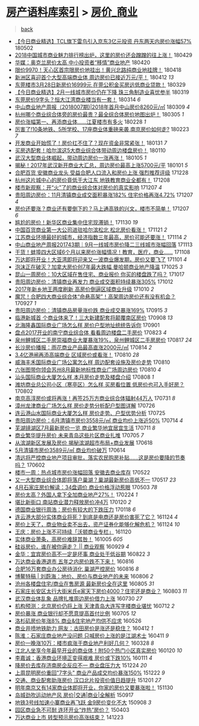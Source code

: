 [房产语料库索引](../../README.md)  > [房价_商业](房价_商业.md)
====
> [back](../README.md)

- [【今日商业精选】TCL旗下雷鸟引入京东3亿元投资 丹东两天内房价涨幅57%](http://jkwz.applinzi.com/ittc/7098587894400943121.html#%E3%80%90%E4%BB%8A%E6%97%A5%E5%95%86%E4%B8%9A%E7%B2%BE%E9%80%89%E3%80%91TCL%E6%97%97%E4%B8%8B%E9%9B%B7%E9%B8%9F%E5%BC%95%E5%85%A5%E4%BA%AC%E4%B8%9C3%E4%BA%BF%E5%85%83%E6%8A%95%E8%B5%84+%E4%B8%B9%E4%B8%9C%E4%B8%A4%E5%A4%A9%E5%86%85%E6%88%BF%E4%BB%B7%E6%B6%A8%E5%B9%8557%25) 180502  
- [2018中国城市商业魅力排行榜出炉，这里的房价还会蹭蹭的往上涨！](http://jkwz.applinzi.com/ittc/7097371943122764806.html#2018%E4%B8%AD%E5%9B%BD%E5%9F%8E%E5%B8%82%E5%95%86%E4%B8%9A%E9%AD%85%E5%8A%9B%E6%8E%92%E8%A1%8C%E6%A6%9C%E5%87%BA%E7%82%89%EF%BC%8C%E8%BF%99%E9%87%8C%E7%9A%84%E6%88%BF%E4%BB%B7%E8%BF%98%E4%BC%9A%E8%B9%AD%E8%B9%AD%E7%9A%84%E5%BE%80%E4%B8%8A%E6%B6%A8%EF%BC%81) 180429  
- [华媒：奥克兰房价太高 中小投资者“移情”商业地产](http://jkwz.applinzi.com/ittc/7094021528364778507.html#%E5%8D%8E%E5%AA%92%EF%BC%9A%E5%A5%A5%E5%85%8B%E5%85%B0%E6%88%BF%E4%BB%B7%E5%A4%AA%E9%AB%98+%E4%B8%AD%E5%B0%8F%E6%8A%95%E8%B5%84%E8%80%85%E2%80%9C%E7%A7%BB%E6%83%85%E2%80%9D%E5%95%86%E4%B8%9A%E5%9C%B0%E4%BA%A7) 180420  
- [限价9970！天心区首宗限房价地挂出！黄兴北路纯商业地挂牌！](http://jkwz.applinzi.com/ittc/7093277257646998535.html#%E9%99%90%E4%BB%B79970%EF%BC%81%E5%A4%A9%E5%BF%83%E5%8C%BA%E9%A6%96%E5%AE%97%E9%99%90%E6%88%BF%E4%BB%B7%E5%9C%B0%E6%8C%82%E5%87%BA%EF%BC%81%E9%BB%84%E5%85%B4%E5%8C%97%E8%B7%AF%E7%BA%AF%E5%95%86%E4%B8%9A%E5%9C%B0%E6%8C%82%E7%89%8C%EF%BC%81) 180418  
- [新洲区喜迎首个大型高端商业体 周边房价已接近万元/平！](http://jkwz.applinzi.com/ittc/7091054623005869073.html#%E6%96%B0%E6%B4%B2%E5%8C%BA%E5%96%9C%E8%BF%8E%E9%A6%96%E4%B8%AA%E5%A4%A7%E5%9E%8B%E9%AB%98%E7%AB%AF%E5%95%86%E4%B8%9A%E4%BD%93+%E5%91%A8%E8%BE%B9%E6%88%BF%E4%BB%B7%E5%B7%B2%E6%8E%A5%E8%BF%91%E4%B8%87%E5%85%83%2F%E5%B9%B3%EF%BC%81) 180412 *13* 
- [东莞楼市3月28日新房价16999元 在莞公积金买房远低商业贷款！](http://jkwz.applinzi.com/ittc/7085842960568812554.html#%E4%B8%9C%E8%8E%9E%E6%A5%BC%E5%B8%823%E6%9C%8828%E6%97%A5%E6%96%B0%E6%88%BF%E4%BB%B716999%E5%85%83+%E5%9C%A8%E8%8E%9E%E5%85%AC%E7%A7%AF%E9%87%91%E4%B9%B0%E6%88%BF%E8%BF%9C%E4%BD%8E%E5%95%86%E4%B8%9A%E8%B4%B7%E6%AC%BE%EF%BC%81) 180329  
- [【今日商业精选】2月一线城市房价仍在下降 珠三角制造业喜忧参半](http://jkwz.applinzi.com/ittc/7082257301857895440.html#%E3%80%90%E4%BB%8A%E6%97%A5%E5%95%86%E4%B8%9A%E7%B2%BE%E9%80%89%E3%80%912%E6%9C%88%E4%B8%80%E7%BA%BF%E5%9F%8E%E5%B8%82%E6%88%BF%E4%BB%B7%E4%BB%8D%E5%9C%A8%E4%B8%8B%E9%99%8D+%E7%8F%A0%E4%B8%89%E8%A7%92%E5%88%B6%E9%80%A0%E4%B8%9A%E5%96%9C%E5%BF%A7%E5%8F%82%E5%8D%8A) 180319  
- [东莞房价9字头？恒大江湾商业楼当有一套！](http://jkwz.applinzi.com/ittc/7080374721856406535.html#%E4%B8%9C%E8%8E%9E%E6%88%BF%E4%BB%B79%E5%AD%97%E5%A4%B4%EF%BC%9F%E6%81%92%E5%A4%A7%E6%B1%9F%E6%B9%BE%E5%95%86%E4%B8%9A%E6%A5%BC%E5%BD%93%E6%9C%89%E4%B8%80%E5%A5%97%EF%BC%81) 180314 *6* 
- [中山商业地产周报（2018007期)|2018年首月中山房价8260元/㎡](http://jkwz.applinzi.com/ittc/7078487902332126224.html#%E4%B8%AD%E5%B1%B1%E5%95%86%E4%B8%9A%E5%9C%B0%E4%BA%A7%E5%91%A8%E6%8A%A5%EF%BC%882018007%E6%9C%9F%29%7C2018%E5%B9%B4%E9%A6%96%E6%9C%88%E4%B8%AD%E5%B1%B1%E6%88%BF%E4%BB%B78260%E5%85%83%2F%E3%8E%A1) 180309 *4* 
- [杭州哪个商业综合体旁的房价最贵？最全综合体房价地图出炉！](http://jkwz.applinzi.com/ittc/7076909840918381578.html#%E6%9D%AD%E5%B7%9E%E5%93%AA%E4%B8%AA%E5%95%86%E4%B8%9A%E7%BB%BC%E5%90%88%E4%BD%93%E6%97%81%E7%9A%84%E6%88%BF%E4%BB%B7%E6%9C%80%E8%B4%B5%EF%BC%9F%E6%9C%80%E5%85%A8%E7%BB%BC%E5%90%88%E4%BD%93%E6%88%BF%E4%BB%B7%E5%9C%B0%E5%9B%BE%E5%87%BA%E7%82%89%EF%BC%81) 180305 *1* 
- [房价涨幅第一、再添商业体……江夏楼市有多火](http://jkwz.applinzi.com/ittc/7075143597110592529.html#%E6%88%BF%E4%BB%B7%E6%B6%A8%E5%B9%85%E7%AC%AC%E4%B8%80%E3%80%81%E5%86%8D%E6%B7%BB%E5%95%86%E4%B8%9A%E4%BD%93%E2%80%A6%E2%80%A6%E6%B1%9F%E5%A4%8F%E6%A5%BC%E5%B8%82%E6%9C%89%E5%A4%9A%E7%81%AB) 180228 *1* 
- [厉害了!10条地铁、5所学校、17座商业体重磅来袭,南京房价如何走?](http://jkwz.applinzi.com/ittc/7073209117433136134.html#%E5%8E%89%E5%AE%B3%E4%BA%86%2110%E6%9D%A1%E5%9C%B0%E9%93%81%E3%80%815%E6%89%80%E5%AD%A6%E6%A0%A1%E3%80%8117%E5%BA%A7%E5%95%86%E4%B8%9A%E4%BD%93%E9%87%8D%E7%A3%85%E6%9D%A5%E8%A2%AD%2C%E5%8D%97%E4%BA%AC%E6%88%BF%E4%BB%B7%E5%A6%82%E4%BD%95%E8%B5%B0%3F) 180223 *7* 
- [开发商业开始慌了！房价扛不住了？现在资金非常紧张！](http://jkwz.applinzi.com/ittc/7064718227169346576.html#%E5%BC%80%E5%8F%91%E5%95%86%E4%B8%9A%E5%BC%80%E5%A7%8B%E6%85%8C%E4%BA%86%EF%BC%81%E6%88%BF%E4%BB%B7%E6%89%9B%E4%B8%8D%E4%BD%8F%E4%BA%86%EF%BC%9F%E7%8E%B0%E5%9C%A8%E8%B5%84%E9%87%91%E9%9D%9E%E5%B8%B8%E7%B4%A7%E5%BC%A0%EF%BC%81) 180131 *7* 
- [买房选配套！哈尔滨这5大商业综合体带动周边楼盘房价！](http://jkwz.applinzi.com/ittc/7056864256081789959.html#%E4%B9%B0%E6%88%BF%E9%80%89%E9%85%8D%E5%A5%97%EF%BC%81%E5%93%88%E5%B0%94%E6%BB%A8%E8%BF%995%E5%A4%A7%E5%95%86%E4%B8%9A%E7%BB%BC%E5%90%88%E4%BD%93%E5%B8%A6%E5%8A%A8%E5%91%A8%E8%BE%B9%E6%A5%BC%E7%9B%98%E6%88%BF%E4%BB%B7%EF%BC%81) 180110  
- [武汉大型商业体崛起，带动周边房价一涨再涨！](http://jkwz.applinzi.com/ittc/7055108468782924810.html#%E6%AD%A6%E6%B1%89%E5%A4%A7%E5%9E%8B%E5%95%86%E4%B8%9A%E4%BD%93%E5%B4%9B%E8%B5%B7%EF%BC%8C%E5%B8%A6%E5%8A%A8%E5%91%A8%E8%BE%B9%E6%88%BF%E4%BB%B7%E4%B8%80%E6%B6%A8%E5%86%8D%E6%B6%A8%EF%BC%81) 180105 *1* 
- [揭秘！2017年武汉新开商业大汇总，周边房价最高上涨5700元/平](http://jkwz.applinzi.com/ittc/7053570187691820049.html#%E6%8F%AD%E7%A7%98%EF%BC%812017%E5%B9%B4%E6%AD%A6%E6%B1%89%E6%96%B0%E5%BC%80%E5%95%86%E4%B8%9A%E5%A4%A7%E6%B1%87%E6%80%BB%EF%BC%8C%E5%91%A8%E8%BE%B9%E6%88%BF%E4%BB%B7%E6%9C%80%E9%AB%98%E4%B8%8A%E6%B6%A85700%E5%85%83%2F%E5%B9%B3) 180101 *5* 
- [合肥百货 安徽商业龙头 受益合肥人口流入和房价上涨 强烈推荐评级](http://jkwz.applinzi.com/ittc/7052165133336314897.html#%E5%90%88%E8%82%A5%E7%99%BE%E8%B4%A7+%E5%AE%89%E5%BE%BD%E5%95%86%E4%B8%9A%E9%BE%99%E5%A4%B4+%E5%8F%97%E7%9B%8A%E5%90%88%E8%82%A5%E4%BA%BA%E5%8F%A3%E6%B5%81%E5%85%A5%E5%92%8C%E6%88%BF%E4%BB%B7%E4%B8%8A%E6%B6%A8+%E5%BC%BA%E7%83%88%E6%8E%A8%E8%8D%90%E8%AF%84%E7%BA%A7) 171228  
- [杭州这片城中心的房价竟低于大江东 地铁教育商业全都有！](http://jkwz.applinzi.com/ittc/7044739100773450769.html#%E6%9D%AD%E5%B7%9E%E8%BF%99%E7%89%87%E5%9F%8E%E4%B8%AD%E5%BF%83%E7%9A%84%E6%88%BF%E4%BB%B7%E7%AB%9F%E4%BD%8E%E4%BA%8E%E5%A4%A7%E6%B1%9F%E4%B8%9C+%E5%9C%B0%E9%93%81%E6%95%99%E8%82%B2%E5%95%86%E4%B8%9A%E5%85%A8%E9%83%BD%E6%9C%89%EF%BC%81) 171208  
- [楼市新观察：开“火”了的商业综合体对房价的真实影响](http://jkwz.applinzi.com/ittc/7044382915402662928.html#%E6%A5%BC%E5%B8%82%E6%96%B0%E8%A7%82%E5%AF%9F%EF%BC%9A%E5%BC%80%E2%80%9C%E7%81%AB%E2%80%9D%E4%BA%86%E7%9A%84%E5%95%86%E4%B8%9A%E7%BB%BC%E5%90%88%E4%BD%93%E5%AF%B9%E6%88%BF%E4%BB%B7%E7%9A%84%E7%9C%9F%E5%AE%9E%E5%BD%B1%E5%93%8D) 171207 *4* 
- [贵阳周边房价：11月清镇商业成交面积暴涨182% 住宅价格再涨4.72%](http://jkwz.applinzi.com/ittc/7044366101201290257.html#%E8%B4%B5%E9%98%B3%E5%91%A8%E8%BE%B9%E6%88%BF%E4%BB%B7%EF%BC%9A11%E6%9C%88%E6%B8%85%E9%95%87%E5%95%86%E4%B8%9A%E6%88%90%E4%BA%A4%E9%9D%A2%E7%A7%AF%E6%9A%B4%E6%B6%A8182%25+%E4%BD%8F%E5%AE%85%E4%BB%B7%E6%A0%BC%E5%86%8D%E6%B6%A84.72%25) 171207 *4* 
- [房价还要涨？商业还有要倒下的？马上通高铁的兴文，楼市不简单！](http://jkwz.applinzi.com/ittc/7044354387806258193.html#%E6%88%BF%E4%BB%B7%E8%BF%98%E8%A6%81%E6%B6%A8%EF%BC%9F%E5%95%86%E4%B8%9A%E8%BF%98%E6%9C%89%E8%A6%81%E5%80%92%E4%B8%8B%E7%9A%84%EF%BC%9F%E9%A9%AC%E4%B8%8A%E9%80%9A%E9%AB%98%E9%93%81%E7%9A%84%E5%85%B4%E6%96%87%EF%BC%8C%E6%A5%BC%E5%B8%82%E4%B8%8D%E7%AE%80%E5%8D%95%EF%BC%81) 171207 *6* 
- [尴尬的房价！新华区商业集中住宅现滞销！](http://jkwz.applinzi.com/ittc/7041779358283334672.html#%E5%B0%B4%E5%B0%AC%E7%9A%84%E6%88%BF%E4%BB%B7%EF%BC%81%E6%96%B0%E5%8D%8E%E5%8C%BA%E5%95%86%E4%B8%9A%E9%9B%86%E4%B8%AD%E4%BD%8F%E5%AE%85%E7%8E%B0%E6%BB%9E%E9%94%80%EF%BC%81) 171130 *19* 
- [中国百货商业第一大公司进驻哈尔滨松北 松北房价看涨！](http://jkwz.applinzi.com/ittc/7038309418033218576.html#%E4%B8%AD%E5%9B%BD%E7%99%BE%E8%B4%A7%E5%95%86%E4%B8%9A%E7%AC%AC%E4%B8%80%E5%A4%A7%E5%85%AC%E5%8F%B8%E8%BF%9B%E9%A9%BB%E5%93%88%E5%B0%94%E6%BB%A8%E6%9D%BE%E5%8C%97+%E6%9D%BE%E5%8C%97%E6%88%BF%E4%BB%B7%E7%9C%8B%E6%B6%A8%EF%BC%81) 171121 *2* 
- [江苏商业环境最好的城市，经济指数三年最高，房价可能还要涨！](http://jkwz.applinzi.com/ittc/7035792748672713745.html#%E6%B1%9F%E8%8B%8F%E5%95%86%E4%B8%9A%E7%8E%AF%E5%A2%83%E6%9C%80%E5%A5%BD%E7%9A%84%E5%9F%8E%E5%B8%82%EF%BC%8C%E7%BB%8F%E6%B5%8E%E6%8C%87%E6%95%B0%E4%B8%89%E5%B9%B4%E6%9C%80%E9%AB%98%EF%BC%8C%E6%88%BF%E4%BB%B7%E5%8F%AF%E8%83%BD%E8%BF%98%E8%A6%81%E6%B6%A8%EF%BC%81) 171114 *2* 
- [中山商业地产周报201743期｜9月一线城市房价降二三线城市涨幅回落](http://jkwz.applinzi.com/ittc/7035434705137173520.html#%E4%B8%AD%E5%B1%B1%E5%95%86%E4%B8%9A%E5%9C%B0%E4%BA%A7%E5%91%A8%E6%8A%A5201743%E6%9C%9F%EF%BD%9C9%E6%9C%88%E4%B8%80%E7%BA%BF%E5%9F%8E%E5%B8%82%E6%88%BF%E4%BB%B7%E9%99%8D%E4%BA%8C%E4%B8%89%E7%BA%BF%E5%9F%8E%E5%B8%82%E6%B6%A8%E5%B9%85%E5%9B%9E%E8%90%BD) 171113  
- [干货！蚌埠四大区域6个月以来房价涨幅情况！教育，医疗，商业……](http://jkwz.applinzi.com/ittc/7033492898266498064.html#%E5%B9%B2%E8%B4%A7%EF%BC%81%E8%9A%8C%E5%9F%A0%E5%9B%9B%E5%A4%A7%E5%8C%BA%E5%9F%9F6%E4%B8%AA%E6%9C%88%E4%BB%A5%E6%9D%A5%E6%88%BF%E4%BB%B7%E6%B6%A8%E5%B9%85%E6%83%85%E5%86%B5%EF%BC%81%E6%95%99%E8%82%B2%EF%BC%8C%E5%8C%BB%E7%96%97%EF%BC%8C%E5%95%86%E4%B8%9A%E2%80%A6%E2%80%A6) 171108  
- [万达即将开业！大亚湾即将迎来又一波商业爆发期，房价又要飞了](http://jkwz.applinzi.com/ittc/7031077742571947025.html#%E4%B8%87%E8%BE%BE%E5%8D%B3%E5%B0%86%E5%BC%80%E4%B8%9A%EF%BC%81%E5%A4%A7%E4%BA%9A%E6%B9%BE%E5%8D%B3%E5%B0%86%E8%BF%8E%E6%9D%A5%E5%8F%88%E4%B8%80%E6%B3%A2%E5%95%86%E4%B8%9A%E7%88%86%E5%8F%91%E6%9C%9F%EF%BC%8C%E6%88%BF%E4%BB%B7%E5%8F%88%E8%A6%81%E9%A3%9E%E4%BA%86) 171101 *4* 
- [泡沫正在破灭？加拿大房价创7年最大跌幅 曼哈顿商业地产降温](http://jkwz.applinzi.com/ittc/7028351663507768336.html#%E6%B3%A1%E6%B2%AB%E6%AD%A3%E5%9C%A8%E7%A0%B4%E7%81%AD%EF%BC%9F%E5%8A%A0%E6%8B%BF%E5%A4%A7%E6%88%BF%E4%BB%B7%E5%88%9B7%E5%B9%B4%E6%9C%80%E5%A4%A7%E8%B7%8C%E5%B9%85+%E6%9B%BC%E5%93%88%E9%A1%BF%E5%95%86%E4%B8%9A%E5%9C%B0%E4%BA%A7%E9%99%8D%E6%B8%A9) 171025 *3* 
- [昆山一周房价：10大区域在售住宅、商业报价 你买的楼盘跌了吗？](http://jkwz.applinzi.com/ittc/7025353194333537297.html#%E6%98%86%E5%B1%B1%E4%B8%80%E5%91%A8%E6%88%BF%E4%BB%B7%EF%BC%9A10%E5%A4%A7%E5%8C%BA%E5%9F%9F%E5%9C%A8%E5%94%AE%E4%BD%8F%E5%AE%85%E3%80%81%E5%95%86%E4%B8%9A%E6%8A%A5%E4%BB%B7+%E4%BD%A0%E4%B9%B0%E7%9A%84%E6%A5%BC%E7%9B%98%E8%B7%8C%E4%BA%86%E5%90%97%EF%BC%9F) 171017  
- [贵阳周边房价：清镇商业再发力 商业成交面积持续暴涨305%](http://jkwz.applinzi.com/ittc/7023590643069355025.html#%E8%B4%B5%E9%98%B3%E5%91%A8%E8%BE%B9%E6%88%BF%E4%BB%B7%EF%BC%9A%E6%B8%85%E9%95%87%E5%95%86%E4%B8%9A%E5%86%8D%E5%8F%91%E5%8A%9B+%E5%95%86%E4%B8%9A%E6%88%90%E4%BA%A4%E9%9D%A2%E7%A7%AF%E6%8C%81%E7%BB%AD%E6%9A%B4%E6%B6%A8305%25) 171012  
- [2017年新乡地王两度刷新 高房价倒逼区域商业升级](http://jkwz.applinzi.com/ittc/7022814175733220369.html#2017%E5%B9%B4%E6%96%B0%E4%B9%A1%E5%9C%B0%E7%8E%8B%E4%B8%A4%E5%BA%A6%E5%88%B7%E6%96%B0+%E9%AB%98%E6%88%BF%E4%BB%B7%E5%80%92%E9%80%BC%E5%8C%BA%E5%9F%9F%E5%95%86%E4%B8%9A%E5%8D%87%E7%BA%A7) 171010 *2* 
- [魔咒！合肥四大商业综合体“命悬高架”！高架周边房价还有没有机会？](http://jkwz.applinzi.com/ittc/7017930069803271185.html#%E9%AD%94%E5%92%92%EF%BC%81%E5%90%88%E8%82%A5%E5%9B%9B%E5%A4%A7%E5%95%86%E4%B8%9A%E7%BB%BC%E5%90%88%E4%BD%93%E2%80%9C%E5%91%BD%E6%82%AC%E9%AB%98%E6%9E%B6%E2%80%9D%EF%BC%81%E9%AB%98%E6%9E%B6%E5%91%A8%E8%BE%B9%E6%88%BF%E4%BB%B7%E8%BF%98%E6%9C%89%E6%B2%A1%E6%9C%89%E6%9C%BA%E4%BC%9A%EF%BC%9F) 170927 *1* 
- [贵阳周边房价：清镇商品房量涨价跌 商业成交暴涨169%](http://jkwz.applinzi.com/ittc/7013581913711969297.html#%E8%B4%B5%E9%98%B3%E5%91%A8%E8%BE%B9%E6%88%BF%E4%BB%B7%EF%BC%9A%E6%B8%85%E9%95%87%E5%95%86%E5%93%81%E6%88%BF%E9%87%8F%E6%B6%A8%E4%BB%B7%E8%B7%8C+%E5%95%86%E4%B8%9A%E6%88%90%E4%BA%A4%E6%9A%B4%E6%B6%A8169%25) 170915 *3* 
- [临港新城首 个商业体来了！三大新建配套将颠覆南区房价](http://jkwz.applinzi.com/ittc/7010966172508619792.html#%E4%B8%B4%E6%B8%AF%E6%96%B0%E5%9F%8E%E9%A6%96+%E4%B8%AA%E5%95%86%E4%B8%9A%E4%BD%93%E6%9D%A5%E4%BA%86%EF%BC%81%E4%B8%89%E5%A4%A7%E6%96%B0%E5%BB%BA%E9%85%8D%E5%A5%97%E5%B0%86%E9%A2%A0%E8%A6%86%E5%8D%97%E5%8C%BA%E6%88%BF%E4%BB%B7) 170908 *13* 
- [北海隆鑫国际商业广场怎么样 房价户型地址统统告诉你](http://jkwz.applinzi.com/ittc/7008261901937804304.html#%E5%8C%97%E6%B5%B7%E9%9A%86%E9%91%AB%E5%9B%BD%E9%99%85%E5%95%86%E4%B8%9A%E5%B9%BF%E5%9C%BA%E6%80%8E%E4%B9%88%E6%A0%B7+%E6%88%BF%E4%BB%B7%E6%88%B7%E5%9E%8B%E5%9C%B0%E5%9D%80%E7%BB%9F%E7%BB%9F%E5%91%8A%E8%AF%89%E4%BD%A0) 170901  
- [盘点2017开业的南宁商业综合体 看看周边楼盘二手房价](http://jkwz.applinzi.com/ittc/7005038913331397648.html#%E7%9B%98%E7%82%B92017%E5%BC%80%E4%B8%9A%E7%9A%84%E5%8D%97%E5%AE%81%E5%95%86%E4%B8%9A%E7%BB%BC%E5%90%88%E4%BD%93+%E7%9C%8B%E7%9C%8B%E5%91%A8%E8%BE%B9%E6%A5%BC%E7%9B%98%E4%BA%8C%E6%89%8B%E6%88%BF%E4%BB%B7) 170823 *4* 
- [泉州鲤城区二手房崇福商业大厦暴涨19%，泉州鲤城区二手房房价](http://jkwz.applinzi.com/ittc/7002392147784107024.html#%E6%B3%89%E5%B7%9E%E9%B2%A4%E5%9F%8E%E5%8C%BA%E4%BA%8C%E6%89%8B%E6%88%BF%E5%B4%87%E7%A6%8F%E5%95%86%E4%B8%9A%E5%A4%A7%E5%8E%A6%E6%9A%B4%E6%B6%A819%25%EF%BC%8C%E6%B3%89%E5%B7%9E%E9%B2%A4%E5%9F%8E%E5%8C%BA%E4%BA%8C%E6%89%8B%E6%88%BF%E6%88%BF%E4%BB%B7) 170817 *24* 
- [长沙房价播报：雨花商业产品最高直涨2000元/㎡](http://jkwz.applinzi.com/ittc/7001703896484152337.html#%E9%95%BF%E6%B2%99%E6%88%BF%E4%BB%B7%E6%92%AD%E6%8A%A5%EF%BC%9A%E9%9B%A8%E8%8A%B1%E5%95%86%E4%B8%9A%E4%BA%A7%E5%93%81%E6%9C%80%E9%AB%98%E7%9B%B4%E6%B6%A82000%E5%85%83%2F%E3%8E%A1) 170814 *2* 
- [3.4亿港闸再添高端商业 区域房价或看涨！](http://jkwz.applinzi.com/ittc/7000213345230390289.html#3.4%E4%BA%BF%E6%B8%AF%E9%97%B8%E5%86%8D%E6%B7%BB%E9%AB%98%E7%AB%AF%E5%95%86%E4%B8%9A+%E5%8C%BA%E5%9F%9F%E6%88%BF%E4%BB%B7%E6%88%96%E7%9C%8B%E6%B6%A8%EF%BC%81) 170810 *28* 
- [威海丰禾国际商业广场公寓怎么样 周边配套设施及房价走势](http://jkwz.applinzi.com/ittc/7000104795745289233.html#%E5%A8%81%E6%B5%B7%E4%B8%B0%E7%A6%BE%E5%9B%BD%E9%99%85%E5%95%86%E4%B8%9A%E5%B9%BF%E5%9C%BA%E5%85%AC%E5%AF%93%E6%80%8E%E4%B9%88%E6%A0%B7+%E5%91%A8%E8%BE%B9%E9%85%8D%E5%A5%97%E8%AE%BE%E6%96%BD%E5%8F%8A%E6%88%BF%E4%BB%B7%E8%B5%B0%E5%8A%BF) 170810  
- [六张图带你领会苏州8月最新地标性商业广场周边房价](http://jkwz.applinzi.com/ittc/7000065016064377872.html#%E5%85%AD%E5%BC%A0%E5%9B%BE%E5%B8%A6%E4%BD%A0%E9%A2%86%E4%BC%9A%E8%8B%8F%E5%B7%9E8%E6%9C%88%E6%9C%80%E6%96%B0%E5%9C%B0%E6%A0%87%E6%80%A7%E5%95%86%E4%B8%9A%E5%B9%BF%E5%9C%BA%E5%91%A8%E8%BE%B9%E6%88%BF%E4%BB%B7) 170810 *4* 
- [汕头国际商业大厦怎么样 本月房价走势及楼盘介绍](http://jkwz.applinzi.com/ittc/6999359557565154320.html#%E6%B1%95%E5%A4%B4%E5%9B%BD%E9%99%85%E5%95%86%E4%B8%9A%E5%A4%A7%E5%8E%A6%E6%80%8E%E4%B9%88%E6%A0%B7+%E6%9C%AC%E6%9C%88%E6%88%BF%E4%BB%B7%E8%B5%B0%E5%8A%BF%E5%8F%8A%E6%A5%BC%E7%9B%98%E4%BB%8B%E7%BB%8D) 170808 *1* 
- [潍坊商业总公司小区（寒亭区）怎么样 买房看位置 低房价也可入手好房？](http://jkwz.applinzi.com/ittc/6997130748694627345.html#%E6%BD%8D%E5%9D%8A%E5%95%86%E4%B8%9A%E6%80%BB%E5%85%AC%E5%8F%B8%E5%B0%8F%E5%8C%BA%EF%BC%88%E5%AF%92%E4%BA%AD%E5%8C%BA%EF%BC%89%E6%80%8E%E4%B9%88%E6%A0%B7+%E4%B9%B0%E6%88%BF%E7%9C%8B%E4%BD%8D%E7%BD%AE+%E4%BD%8E%E6%88%BF%E4%BB%B7%E4%B9%9F%E5%8F%AF%E5%85%A5%E6%89%8B%E5%A5%BD%E6%88%BF%EF%BC%9F) 170802  
- [南京高淳房价或将再涨！再签25万方商业综合体辐射44万人](http://jkwz.applinzi.com/ittc/6996473697656112144.html#%E5%8D%97%E4%BA%AC%E9%AB%98%E6%B7%B3%E6%88%BF%E4%BB%B7%E6%88%96%E5%B0%86%E5%86%8D%E6%B6%A8%EF%BC%81%E5%86%8D%E7%AD%BE25%E4%B8%87%E6%96%B9%E5%95%86%E4%B8%9A%E7%BB%BC%E5%90%88%E4%BD%93%E8%BE%90%E5%B0%8444%E4%B8%87%E4%BA%BA) 170731 *8* 
- [漳州龙津商业广场怎么样 房价走势分析配户型图详解](http://jkwz.applinzi.com/ittc/6994560255772853264.html#%E6%BC%B3%E5%B7%9E%E9%BE%99%E6%B4%A5%E5%95%86%E4%B8%9A%E5%B9%BF%E5%9C%BA%E6%80%8E%E4%B9%88%E6%A0%B7+%E6%88%BF%E4%BB%B7%E8%B5%B0%E5%8A%BF%E5%88%86%E6%9E%90%E9%85%8D%E6%88%B7%E5%9E%8B%E5%9B%BE%E8%AF%A6%E8%A7%A3) 170726  
- [连云港山水国际商业大厦怎么样 房价走势、户型优势分析](http://jkwz.applinzi.com/ittc/6994177752650220560.html#%E8%BF%9E%E4%BA%91%E6%B8%AF%E5%B1%B1%E6%B0%B4%E5%9B%BD%E9%99%85%E5%95%86%E4%B8%9A%E5%A4%A7%E5%8E%A6%E6%80%8E%E4%B9%88%E6%A0%B7+%E6%88%BF%E4%BB%B7%E8%B5%B0%E5%8A%BF%E3%80%81%E6%88%B7%E5%9E%8B%E4%BC%98%E5%8A%BF%E5%88%86%E6%9E%90) 170725  
- [贵阳周边房价：6月清镇市房价3558元/㎡ 商业均价上涨近50%](http://jkwz.applinzi.com/ittc/6990202284326519825.html#%E8%B4%B5%E9%98%B3%E5%91%A8%E8%BE%B9%E6%88%BF%E4%BB%B7%EF%BC%9A6%E6%9C%88%E6%B8%85%E9%95%87%E5%B8%82%E6%88%BF%E4%BB%B73558%E5%85%83%2F%E3%8E%A1+%E5%95%86%E4%B8%9A%E5%9D%87%E4%BB%B7%E4%B8%8A%E6%B6%A8%E8%BF%9150%25) 170714 *4* 
- [芜湖镜湖区7月最新房价一览 商业繁华地宜居宜生活](http://jkwz.applinzi.com/ittc/6988987435198186512.html#%E8%8A%9C%E6%B9%96%E9%95%9C%E6%B9%96%E5%8C%BA7%E6%9C%88%E6%9C%80%E6%96%B0%E6%88%BF%E4%BB%B7%E4%B8%80%E8%A7%88+%E5%95%86%E4%B8%9A%E7%B9%81%E5%8D%8E%E5%9C%B0%E5%AE%9C%E5%B1%85%E5%AE%9C%E7%94%9F%E6%B4%BB) 170711 *8* 
- [商业繁华提升房价 未来青岛这些片区商业扎堆](http://jkwz.applinzi.com/ittc/6986747427640837136.html#%E5%95%86%E4%B8%9A%E7%B9%81%E5%8D%8E%E6%8F%90%E5%8D%87%E6%88%BF%E4%BB%B7+%E6%9C%AA%E6%9D%A5%E9%9D%92%E5%B2%9B%E8%BF%99%E4%BA%9B%E7%89%87%E5%8C%BA%E5%95%86%E4%B8%9A%E6%89%8E%E5%A0%86) 170705 *7* 
- [从滨湖新区发展及房价 揭秘滨湖超市布局+商业发展](http://jkwz.applinzi.com/ittc/6980615834459177988.html#%E4%BB%8E%E6%BB%A8%E6%B9%96%E6%96%B0%E5%8C%BA%E5%8F%91%E5%B1%95%E5%8F%8A%E6%88%BF%E4%BB%B7+%E6%8F%AD%E7%A7%98%E6%BB%A8%E6%B9%96%E8%B6%85%E5%B8%82%E5%B8%83%E5%B1%80%2B%E5%95%86%E4%B8%9A%E5%8F%91%E5%B1%95) 170618  
- [5月清镇市房价3589元/㎡ 商业均价破万](http://jkwz.applinzi.com/ittc/6979127081815245829.html#5%E6%9C%88%E6%B8%85%E9%95%87%E5%B8%82%E6%88%BF%E4%BB%B73589%E5%85%83%2F%E3%8E%A1+%E5%95%86%E4%B8%9A%E5%9D%87%E4%BB%B7%E7%A0%B4%E4%B8%87) 170614  
- [清远将严控商业地产项目审批，落实农民购房补贴……这是房价要降的节奏吗？](http://jkwz.applinzi.com/ittc/6974651563359339524.html#%E6%B8%85%E8%BF%9C%E5%B0%86%E4%B8%A5%E6%8E%A7%E5%95%86%E4%B8%9A%E5%9C%B0%E4%BA%A7%E9%A1%B9%E7%9B%AE%E5%AE%A1%E6%89%B9%EF%BC%8C%E8%90%BD%E5%AE%9E%E5%86%9C%E6%B0%91%E8%B4%AD%E6%88%BF%E8%A1%A5%E8%B4%B4%E2%80%A6%E2%80%A6%E8%BF%99%E6%98%AF%E6%88%BF%E4%BB%B7%E8%A6%81%E9%99%8D%E7%9A%84%E8%8A%82%E5%A5%8F%E5%90%97%EF%BC%9F) 170602  
- [楼市一周：热点城市房价涨幅回落 安徽去商业库存](http://jkwz.applinzi.com/ittc/6970423883113956357.html#%E6%A5%BC%E5%B8%82%E4%B8%80%E5%91%A8%EF%BC%9A%E7%83%AD%E7%82%B9%E5%9F%8E%E5%B8%82%E6%88%BF%E4%BB%B7%E6%B6%A8%E5%B9%85%E5%9B%9E%E8%90%BD+%E5%AE%89%E5%BE%BD%E5%8E%BB%E5%95%86%E4%B8%9A%E5%BA%93%E5%AD%98) 170522  
- [又一大型商业综合体即将落户巢湖？巢湖最新房价高低不一](http://jkwz.applinzi.com/ittc/6968597166032421892.html#%E5%8F%88%E4%B8%80%E5%A4%A7%E5%9E%8B%E5%95%86%E4%B8%9A%E7%BB%BC%E5%90%88%E4%BD%93%E5%8D%B3%E5%B0%86%E8%90%BD%E6%88%B7%E5%B7%A2%E6%B9%96%EF%BC%9F%E5%B7%A2%E6%B9%96%E6%9C%80%E6%96%B0%E6%88%BF%E4%BB%B7%E9%AB%98%E4%BD%8E%E4%B8%8D%E4%B8%80) 170517 *23* 
- [4月石家庄房价解读：34盘调价 商业价格浮动惹眼](http://jkwz.applinzi.com/ittc/6963400362743563269.html#4%E6%9C%88%E7%9F%B3%E5%AE%B6%E5%BA%84%E6%88%BF%E4%BB%B7%E8%A7%A3%E8%AF%BB%EF%BC%9A34%E7%9B%98%E8%B0%83%E4%BB%B7+%E5%95%86%E4%B8%9A%E4%BB%B7%E6%A0%BC%E6%B5%AE%E5%8A%A8%E6%83%B9%E7%9C%BC) 170503 *78* 
- [房价太高？外国人拿下全加商业地产27%！](http://jkwz.applinzi.com/ittc/6938115551628100613.html#%E6%88%BF%E4%BB%B7%E5%A4%AA%E9%AB%98%EF%BC%9F%E5%A4%96%E5%9B%BD%E4%BA%BA%E6%8B%BF%E4%B8%8B%E5%85%A8%E5%8A%A0%E5%95%86%E4%B8%9A%E5%9C%B0%E4%BA%A727%25%EF%BC%81) 170224 *1* 
- [堪比新街口 南站商业潜力释放房价冲4万](http://jkwz.applinzi.com/ittc/6925171454089102340.html#%E5%A0%AA%E6%AF%94%E6%96%B0%E8%A1%97%E5%8F%A3+%E5%8D%97%E7%AB%99%E5%95%86%E4%B8%9A%E6%BD%9C%E5%8A%9B%E9%87%8A%E6%94%BE%E6%88%BF%E4%BB%B7%E5%86%B24%E4%B8%87) 170120 *2* 
- [德国商业银行周浩：房价有较大的下跌压力](http://jkwz.applinzi.com/ittc/6924351076609557509.html#%E5%BE%B7%E5%9B%BD%E5%95%86%E4%B8%9A%E9%93%B6%E8%A1%8C%E5%91%A8%E6%B5%A9%EF%BC%9A%E6%88%BF%E4%BB%B7%E6%9C%89%E8%BE%83%E5%A4%A7%E7%9A%84%E4%B8%8B%E8%B7%8C%E5%8E%8B%E5%8A%9B) 170118 *6* 
- [连云港大部分实体商业将死？到底是电商还是房价害死了它？](http://jkwz.applinzi.com/ittc/6904081913014125573.html#%E8%BF%9E%E4%BA%91%E6%B8%AF%E5%A4%A7%E9%83%A8%E5%88%86%E5%AE%9E%E4%BD%93%E5%95%86%E4%B8%9A%E5%B0%86%E6%AD%BB%EF%BC%9F%E5%88%B0%E5%BA%95%E6%98%AF%E7%94%B5%E5%95%86%E8%BF%98%E6%98%AF%E6%88%BF%E4%BB%B7%E5%AE%B3%E6%AD%BB%E4%BA%86%E5%AE%83%EF%BC%9F) 161124 *4* 
- [房价上天了，商业物业卖不出去，资产证券化能够化解危机？](http://jkwz.applinzi.com/ittc/6904023582060839941.html#%E6%88%BF%E4%BB%B7%E4%B8%8A%E5%A4%A9%E4%BA%86%EF%BC%8C%E5%95%86%E4%B8%9A%E7%89%A9%E4%B8%9A%E5%8D%96%E4%B8%8D%E5%87%BA%E5%8E%BB%EF%BC%8C%E8%B5%84%E4%BA%A7%E8%AF%81%E5%88%B8%E5%8C%96%E8%83%BD%E5%A4%9F%E5%8C%96%E8%A7%A3%E5%8D%B1%E6%9C%BA%EF%BC%9F) 161124 *10* 
- [王庆：房价上涨不可持续「沃顿商业专栏」](http://jkwz.applinzi.com/ittc/6902648088174265349.html#%E7%8E%8B%E5%BA%86%EF%BC%9A%E6%88%BF%E4%BB%B7%E4%B8%8A%E6%B6%A8%E4%B8%8D%E5%8F%AF%E6%8C%81%E7%BB%AD%E3%80%8C%E6%B2%83%E9%A1%BF%E5%95%86%E4%B8%9A%E4%B8%93%E6%A0%8F%E3%80%8D) 161120  
- [实体商业萧条，高房价难辞其咎！](http://jkwz.applinzi.com/ittc/6883678654248256516.html#%E5%AE%9E%E4%BD%93%E5%95%86%E4%B8%9A%E8%90%A7%E6%9D%A1%EF%BC%8C%E9%AB%98%E6%88%BF%E4%BB%B7%E9%9A%BE%E8%BE%9E%E5%85%B6%E5%92%8E%EF%BC%81) 161005 *605* 
- [硅谷房价，谁在被你逼走？ || 商业观察](http://jkwz.applinzi.com/ittc/6883170886546359301.html#%E7%A1%85%E8%B0%B7%E6%88%BF%E4%BB%B7%EF%BC%8C%E8%B0%81%E5%9C%A8%E8%A2%AB%E4%BD%A0%E9%80%BC%E8%B5%B0%EF%BC%9F+%7C%7C+%E5%95%86%E4%B8%9A%E8%A7%82%E5%AF%9F) 160929 *4* 
- [金华：宜宾房价高不一定是坏事 商业处于低谷期](http://jkwz.applinzi.com/ittc/6869135443328762885.html#%E9%87%91%E5%8D%8E%EF%BC%9A%E5%AE%9C%E5%AE%BE%E6%88%BF%E4%BB%B7%E9%AB%98%E4%B8%8D%E4%B8%80%E5%AE%9A%E6%98%AF%E5%9D%8F%E4%BA%8B+%E5%95%86%E4%B8%9A%E5%A4%84%E4%BA%8E%E4%BD%8E%E8%B0%B7%E6%9C%9F) 160822 *3* 
- [万达商业香港退市 五年之内房价跌不下来！](http://jkwz.applinzi.com/ittc/6867002888487961604.html#%E4%B8%87%E8%BE%BE%E5%95%86%E4%B8%9A%E9%A6%99%E6%B8%AF%E9%80%80%E5%B8%82+%E4%BA%94%E5%B9%B4%E4%B9%8B%E5%86%85%E6%88%BF%E4%BB%B7%E8%B7%8C%E4%B8%8D%E4%B8%8B%E6%9D%A5%EF%BC%81) 160816  
- [合肥16万套商业办公房待消化 巢湖严控房价](http://jkwz.applinzi.com/ittc/6866885214231593989.html#%E5%90%88%E8%82%A516%E4%B8%87%E5%A5%97%E5%95%86%E4%B8%9A%E5%8A%9E%E5%85%AC%E6%88%BF%E5%BE%85%E6%B6%88%E5%8C%96+%E5%B7%A2%E6%B9%96%E4%B8%A5%E6%8E%A7%E6%88%BF%E4%BB%B7) 160816 *8* 
- [博鳌特稿 | 刘蔚海：地价、房价与商业地产的未来](http://jkwz.applinzi.com/ittc/6863031401275982853.html#%E5%8D%9A%E9%B3%8C%E7%89%B9%E7%A8%BF+%7C+%E5%88%98%E8%94%9A%E6%B5%B7%EF%BC%9A%E5%9C%B0%E4%BB%B7%E3%80%81%E6%88%BF%E4%BB%B7%E4%B8%8E%E5%95%86%E4%B8%9A%E5%9C%B0%E4%BA%A7%E7%9A%84%E6%9C%AA%E6%9D%A5) 160806 *2* 
- [沧州各楼盘住宅/商业在售房源 最新房价全在这里](http://jkwz.applinzi.com/ittc/6862828858428097541.html#%E6%B2%A7%E5%B7%9E%E5%90%84%E6%A5%BC%E7%9B%98%E4%BD%8F%E5%AE%85%2F%E5%95%86%E4%B8%9A%E5%9C%A8%E5%94%AE%E6%88%BF%E6%BA%90+%E6%9C%80%E6%96%B0%E6%88%BF%E4%BB%B7%E5%85%A8%E5%9C%A8%E8%BF%99%E9%87%8C) 160805 *31* 
- [石家庄长安区太行大街米氏e家天下房价4000？住宅还是商业？](http://jkwz.applinzi.com/ittc/6862166818189493253.html#%E7%9F%B3%E5%AE%B6%E5%BA%84%E9%95%BF%E5%AE%89%E5%8C%BA%E5%A4%AA%E8%A1%8C%E5%A4%A7%E8%A1%97%E7%B1%B3%E6%B0%8Fe%E5%AE%B6%E5%A4%A9%E4%B8%8B%E6%88%BF%E4%BB%B74000%EF%BC%9F%E4%BD%8F%E5%AE%85%E8%BF%98%E6%98%AF%E5%95%86%E4%B8%9A%EF%BC%9F) 160803 *11* 
- [武汉商业体乱象 品牌扎堆周边房价借力上涨](http://jkwz.applinzi.com/ittc/6860749900417074181.html#%E6%AD%A6%E6%B1%89%E5%95%86%E4%B8%9A%E4%BD%93%E4%B9%B1%E8%B1%A1+%E5%93%81%E7%89%8C%E6%89%8E%E5%A0%86%E5%91%A8%E8%BE%B9%E6%88%BF%E4%BB%B7%E5%80%9F%E5%8A%9B%E4%B8%8A%E6%B6%A8) 160730 *27* 
- [机构预测：北京房价仍将上涨  天津青岛大连写字楼商业堪忧](http://jkwz.applinzi.com/ittc/6853885162928210949.html#%E6%9C%BA%E6%9E%84%E9%A2%84%E6%B5%8B%EF%BC%9A%E5%8C%97%E4%BA%AC%E6%88%BF%E4%BB%B7%E4%BB%8D%E5%B0%86%E4%B8%8A%E6%B6%A8++%E5%A4%A9%E6%B4%A5%E9%9D%92%E5%B2%9B%E5%A4%A7%E8%BF%9E%E5%86%99%E5%AD%97%E6%A5%BC%E5%95%86%E4%B8%9A%E5%A0%AA%E5%BF%A7) 160712 *2* 
- [房价暴涨 商业银行却不愿意提高首付比例](http://jkwz.applinzi.com/ittc/6851318854432850949.html#%E6%88%BF%E4%BB%B7%E6%9A%B4%E6%B6%A8+%E5%95%86%E4%B8%9A%E9%93%B6%E8%A1%8C%E5%8D%B4%E4%B8%8D%E6%84%BF%E6%84%8F%E6%8F%90%E9%AB%98%E9%A6%96%E4%BB%98%E6%AF%94%E4%BE%8B) 160705 *12* 
- [洛杉矶房价年涨8% 商业&amp;住宅地产均供不应求](http://jkwz.applinzi.com/ittc/6836470298169574404.html#%E6%B4%9B%E6%9D%89%E7%9F%B6%E6%88%BF%E4%BB%B7%E5%B9%B4%E6%B6%A88%25+%E5%95%86%E4%B8%9A%26amp%3B%E4%BD%8F%E5%AE%85%E5%9C%B0%E4%BA%A7%E5%9D%87%E4%BE%9B%E4%B8%8D%E5%BA%94%E6%B1%82) 160526  
- [商业井喷地铁助力 网友：古田房价是涨还是稳住？](http://jkwz.applinzi.com/ittc/6820116486651642884.html#%E5%95%86%E4%B8%9A%E4%BA%95%E5%96%B7%E5%9C%B0%E9%93%81%E5%8A%A9%E5%8A%9B+%E7%BD%91%E5%8F%8B%EF%BC%9A%E5%8F%A4%E7%94%B0%E6%88%BF%E4%BB%B7%E6%98%AF%E6%B6%A8%E8%BF%98%E6%98%AF%E7%A8%B3%E4%BD%8F%EF%BC%9F) 160412 *1* 
- [陈淮：石家庄商业地产没问题 只喊房价上涨的是江湖术士](http://jkwz.applinzi.com/ittc/6819905495355638789.html#%E9%99%88%E6%B7%AE%EF%BC%9A%E7%9F%B3%E5%AE%B6%E5%BA%84%E5%95%86%E4%B8%9A%E5%9C%B0%E4%BA%A7%E6%B2%A1%E9%97%AE%E9%A2%98+%E5%8F%AA%E5%96%8A%E6%88%BF%E4%BB%B7%E4%B8%8A%E6%B6%A8%E7%9A%84%E6%98%AF%E6%B1%9F%E6%B9%96%E6%9C%AF%E5%A3%AB) 160411 *9* 
- [房价一晚涨10万：楼市疯涨于商业地产利好几何？](http://jkwz.applinzi.com/ittc/6814647482008994820.html#%E6%88%BF%E4%BB%B7%E4%B8%80%E6%99%9A%E6%B6%A810%E4%B8%87%EF%BC%9A%E6%A5%BC%E5%B8%82%E7%96%AF%E6%B6%A8%E4%BA%8E%E5%95%86%E4%B8%9A%E5%9C%B0%E4%BA%A7%E5%88%A9%E5%A5%BD%E5%87%A0%E4%BD%95%EF%BC%9F) 160328 *8* 
- [江北人坐享今年最早开业的商业体！附50个热门小区真实房价](http://jkwz.applinzi.com/ittc/6789522066952946692.html#%E6%B1%9F%E5%8C%97%E4%BA%BA%E5%9D%90%E4%BA%AB%E4%BB%8A%E5%B9%B4%E6%9C%80%E6%97%A9%E5%BC%80%E4%B8%9A%E7%9A%84%E5%95%86%E4%B8%9A%E4%BD%93%EF%BC%81%E9%99%8450%E4%B8%AA%E7%83%AD%E9%97%A8%E5%B0%8F%E5%8C%BA%E7%9C%9F%E5%AE%9E%E6%88%BF%E4%BB%B7) 160120 *10* 
- [李嘉诚：香港商业环境正变得艰难 房价或下跌10%](http://jkwz.applinzi.com/ittc/6785965277611295748.html#%E6%9D%8E%E5%98%89%E8%AF%9A%EF%BC%9A%E9%A6%99%E6%B8%AF%E5%95%86%E4%B8%9A%E7%8E%AF%E5%A2%83%E6%AD%A3%E5%8F%98%E5%BE%97%E8%89%B0%E9%9A%BE+%E6%88%BF%E4%BB%B7%E6%88%96%E4%B8%8B%E8%B7%8C10%25) 160111 *4* 
- [降房价去库存济南房企反应不一 商业盘压力大](http://jkwz.applinzi.com/ittc/6779385039397848069.html#%E9%99%8D%E6%88%BF%E4%BB%B7%E5%8E%BB%E5%BA%93%E5%AD%98%E6%B5%8E%E5%8D%97%E6%88%BF%E4%BC%81%E5%8F%8D%E5%BA%94%E4%B8%8D%E4%B8%80+%E5%95%86%E4%B8%9A%E7%9B%98%E5%8E%8B%E5%8A%9B%E5%A4%A7) 151224 *20* 
- [上周昆明房价重回&quot;7字头&quot; 商业产品成交均价暴涨150%](http://jkwz.applinzi.com/ittc/6778675599111619589.html#%E4%B8%8A%E5%91%A8%E6%98%86%E6%98%8E%E6%88%BF%E4%BB%B7%E9%87%8D%E5%9B%9E%26quot%3B7%E5%AD%97%E5%A4%B4%26quot%3B+%E5%95%86%E4%B8%9A%E4%BA%A7%E5%93%81%E6%88%90%E4%BA%A4%E5%9D%87%E4%BB%B7%E6%9A%B4%E6%B6%A8150%25) 151222 *9* 
- [交通、商业配套助涨房价 汉口北片投资价值日趋提升](http://jkwz.applinzi.com/ittc/6770770238937498628.html#%E4%BA%A4%E9%80%9A%E3%80%81%E5%95%86%E4%B8%9A%E9%85%8D%E5%A5%97%E5%8A%A9%E6%B6%A8%E6%88%BF%E4%BB%B7+%E6%B1%89%E5%8F%A3%E5%8C%97%E7%89%87%E6%8A%95%E8%B5%84%E4%BB%B7%E5%80%BC%E6%97%A5%E8%B6%8B%E6%8F%90%E5%8D%87) 151201 *27* 
- [明年南京又有14家商业体即将开业，你家的房价又要暴涨啦！](http://jkwz.applinzi.com/ittc/6770480313948177412.html#%E6%98%8E%E5%B9%B4%E5%8D%97%E4%BA%AC%E5%8F%88%E6%9C%8914%E5%AE%B6%E5%95%86%E4%B8%9A%E4%BD%93%E5%8D%B3%E5%B0%86%E5%BC%80%E4%B8%9A%EF%BC%8C%E4%BD%A0%E5%AE%B6%E7%9A%84%E6%88%BF%E4%BB%B7%E5%8F%88%E8%A6%81%E6%9A%B4%E6%B6%A8%E5%95%A6%EF%BC%81) 151130  
- [岛城劲吹运动地产风 房价|交通|商业|全解析](http://jkwz.applinzi.com/ittc/6743152295018890245.html#%E5%B2%9B%E5%9F%8E%E5%8A%B2%E5%90%B9%E8%BF%90%E5%8A%A8%E5%9C%B0%E4%BA%A7%E9%A3%8E+%E6%88%BF%E4%BB%B7%7C%E4%BA%A4%E9%80%9A%7C%E5%95%86%E4%B8%9A%7C%E5%85%A8%E8%A7%A3%E6%9E%90) 150917  
- [地铁3号线加速小寨商业再飞跃 金9房价变化不大](http://jkwz.applinzi.com/ittc/6739772761347294213.html#%E5%9C%B0%E9%93%813%E5%8F%B7%E7%BA%BF%E5%8A%A0%E9%80%9F%E5%B0%8F%E5%AF%A8%E5%95%86%E4%B8%9A%E5%86%8D%E9%A3%9E%E8%B7%83+%E9%87%919%E6%88%BF%E4%BB%B7%E5%8F%98%E5%8C%96%E4%B8%8D%E5%A4%A7) 150908 *3* 
- [园区商业急不可耐 连环开业“炸热”房价？](http://jkwz.applinzi.com/ittc/547650611403074984.html#%E5%9B%AD%E5%8C%BA%E5%95%86%E4%B8%9A%E6%80%A5%E4%B8%8D%E5%8F%AF%E8%80%90+%E8%BF%9E%E7%8E%AF%E5%BC%80%E4%B8%9A%E2%80%9C%E7%82%B8%E7%83%AD%E2%80%9D%E6%88%BF%E4%BB%B7%EF%BC%9F) 150403  
- [万达商业上市 转型预示房价高涨结束？](http://jkwz.applinzi.com/ittc/547650611381130021.html#%E4%B8%87%E8%BE%BE%E5%95%86%E4%B8%9A%E4%B8%8A%E5%B8%82+%E8%BD%AC%E5%9E%8B%E9%A2%84%E7%A4%BA%E6%88%BF%E4%BB%B7%E9%AB%98%E6%B6%A8%E7%BB%93%E6%9D%9F%EF%BC%9F) 141223  
